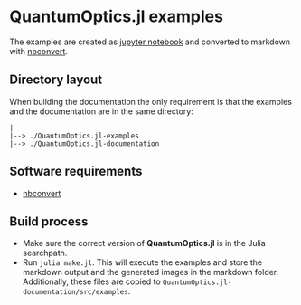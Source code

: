 # QuantumOptics.jl examples

The examples are created as [jupyter notebook](http://jupyter.org/) and converted to markdown with [nbconvert](https://github.com/jupyter/nbconvert).


## Directory layout

When building the documentation the only requirement is that the examples and the documentation are in the same directory:

    |
    |--> ./QuantumOptics.jl-examples
    |--> ./QuantumOptics.jl-documentation


## Software requirements

* [nbconvert](https://github.com/jupyter/nbconvert)


## Build process

* Make sure the correct version of **QuantumOptics.jl** is in the Julia searchpath.
* Run `julia make.jl`. This will execute the examples and store the markdown output and the generated images in the markdown folder. Additionally, these files are copied to `QuantumOptics.jl-documentation/src/examples`.
